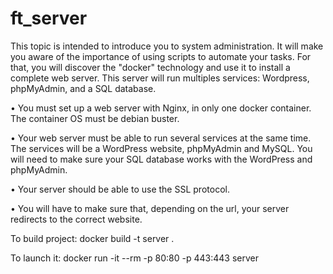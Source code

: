 # ft_server

This topic is intended to introduce you to system administration. It will make you aware of the importance of using scripts to automate your tasks. For that, you will discover the "docker" technology and use it to install a complete web server. This server will run multiples services: Wordpress, phpMyAdmin, and a SQL database.

• You must set up a web server with Nginx, in only one docker container. The container OS must be debian buster.

• Your web server must be able to run several services at the same time. The services
will be a WordPress website, phpMyAdmin and MySQL. You will need to make sure your SQL database works with the WordPress and phpMyAdmin.

• Your server should be able to use the SSL protocol.

• You will have to make sure that, depending on the url, your server redirects to the
correct website.

To build project: docker build -t server . 

To launch it: docker run -it --rm -p 80:80 -p 443:443 server
